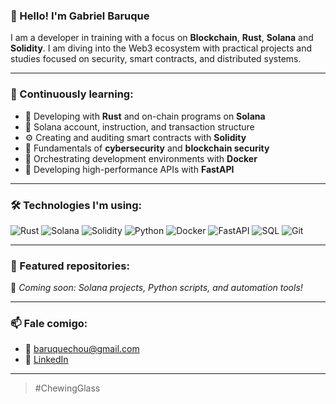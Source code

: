### 👋 Hello! I'm Gabriel Baruque

I am a developer in training with a focus on **Blockchain**, **Rust**, **Solana** and **Solidity**. I am diving into the Web3 ecosystem with practical projects and studies focused on security, smart contracts, and distributed systems.

---

### 🚀 Continuously learning:
- 🦀 Developing with **Rust** and on-chain programs on **Solana**
- 🧱 Solana account, instruction, and transaction structure
- ⚙️ Creating and auditing smart contracts with **Solidity**
- 🔐 Fundamentals of **cybersecurity** and **blockchain security**
- 🐳 Orchestrating development environments with **Docker**
- 🐍 Developing high-performance APIs with **FastAPI**

---

### 🛠️ Technologies I'm using:
![Rust](https://img.shields.io/badge/Rust-000000?style=for-the-badge&logo=rust&logoColor=white)
![Solana](https://img.shields.io/badge/Solana-3a0ca3?style=for-the-badge&logo=solana&logoColor=white)
![Solidity](https://img.shields.io/badge/Solidity-363636?style=for-the-badge&logo=solidity&logoColor=white)
![Python](https://img.shields.io/badge/Python-3776AB?style=for-the-badge&logo=python&logoColor=white)
![Docker](https://img.shields.io/badge/Docker-2496ED?style=for-the-badge&logo=docker&logoColor=white)
![FastAPI](https://img.shields.io/badge/FastAPI-009688?style=for-the-badge&logo=fastapi&logoColor=white)
![SQL](https://img.shields.io/badge/SQL-336791?style=for-the-badge&logo=postgresql&logoColor=white)
![Git](https://img.shields.io/badge/Git-F05032?style=for-the-badge&logo=git&logoColor=white)

---

### 📂 Featured repositories:
📌 *Coming soon: Solana projects, Python scripts, and automation tools!*

---

### 📫 Fale comigo:
- 📧 baruquechou@gmail.com  
- 💼 [LinkedIn](https://www.linkedin.com/in/baruques/)

---

> #ChewingGlass
